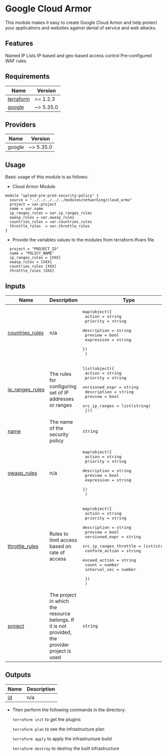 # Google Cloud Armor
This module makes it easy to create Google Cloud Armor and help protect your applications and websites against denial of service and web attacks.


## Features 

Named IP Lists
IP-based and geo-based access control
Pre-configured WAF rules

## Requirements

| Name | Version |
|------|---------|
| <a name="requirement_terraform"></a> [terraform](#requirement\_terraform) | >= 1.2.3 |
| <a name="requirement_google"></a> [google](#requirement\_google) | ~> 5.35.0 |

## Providers

| Name | Version |
|------|---------|
| google | ~> 5.35.0 |

## Usage
Basic usage of this module is as follows:

* Cloud Armor Module

```hcl
module "upland-pre-prod-security-policy" {
  source = "../../../../../modules/networking/cloud_armo"
  project = var.project
  name = var.name
  ip_ranges_rules = var.ip_ranges_rules
  owasp_rules = var.owasp_rules
  countries_rules = var.countries_rules
  throttle_rules  = var.throttle_rules
}
```

* Provide the variables values to the modules from terraform.tfvars file.

```hcl
  project = "PROJECT_ID"
  name = "POLICY_NAME"
  ip_ranges_rules = [XXX]
  owasp_rules = [XXX]
  countries_rules [XXX]
  throttle_rules [XXX]
```

## Inputs

| Name | Description | Type | Default | Required |
|------|-------------|------|---------|:--------:|
| <a name="input_countries_rules"></a> [countries\_rules](#input\_countries\_rules) | n/a | <pre>map(object({<br>        action                              = string<br>        priority                            = string<br>        description                         = string<br>        preview                             = bool<br>        expression                          = string<br>        })<br>    )</pre> | n/a | yes |
| <a name="input_ip_ranges_rules"></a> [ip\_ranges\_rules](#input\_ip\_ranges\_rules) | The rules for configuring set of IP addresses or ranges | <pre>list(object({<br>    action          = string<br>    priority        = string<br>    versioned_expr  = string<br>    description     = string<br>    preview         = bool<br>    src_ip_ranges   = list(string)<br>  }))</pre> | `null` | no |
| <a name="input_name"></a> [name](#input\_name) | The name of the security policy | `string` | n/a | yes |
| <a name="input_owasp_rules"></a> [owasp\_rules](#input\_owasp\_rules) | n/a | <pre>map(object({<br> action			= string<br> priority		= string<br> description	        = string<br> preview		= bool<br> expression		= string<br> })<br> )</pre> | n/a | yes |
| <a name="input_throttle_rules"></a> [throttle\_rules](#input\throttle\_rules) | Rules to limit access based on rate of access | <pre>map(object({<br> action						= string<br> priority					= string<br> description					= string<br> preview					= bool<br> versioned_expr					= string<br> src_ip_ranges_throttle				= list(string) <br> conform_action					= string <br> exceed_action					= string <br> count						= number <br> interval_sec					= number <br> })<br> ) </pre> | null | yes |
| <a name="input_project"></a> [project](#input\_project) | The project in which the resource belongs. If it is not provided, the provider project is used | `string` | n/a | yes |

## Outputs

| Name | Description |
|------|-------------|
| <a name="output_id"></a> [id](#output\_id) | n/a |

* Then perform the following commands in the directory:

   `terraform init` to get the plugins

   `terraform plan` to see the infrastructure plan

   `terraform apply` to apply the infrastructure build

   `terraform destroy` to destroy the built infrastructure